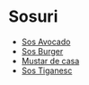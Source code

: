 # Sosuri

* [Sos Avocado](./sos-avocado)
* [Sos Burger](./sos-burger)
* [Mustar de casa](./mustar-casa/)
* [Sos Tiganesc](./sos-tiganesc)